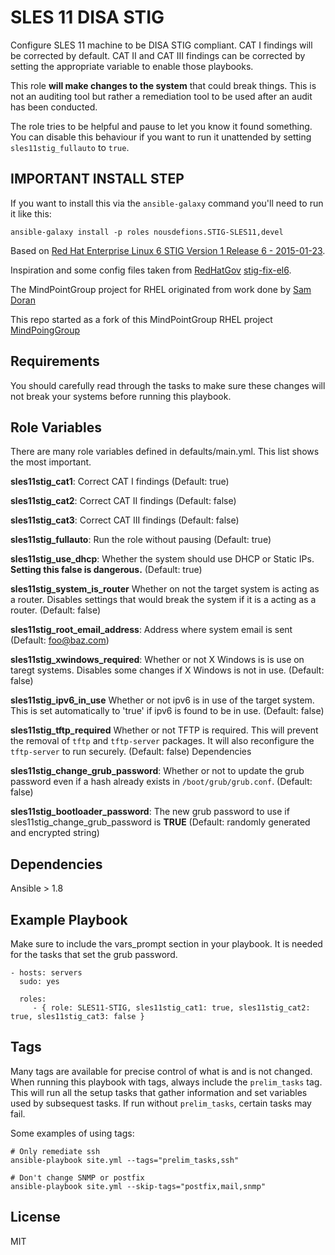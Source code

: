 SLES 11 DISA STIG
================

Configure SLES 11 machine to be DISA STIG compliant. CAT I findings will be corrected by default. CAT II and CAT III findings can be corrected by setting the appropriate variable to enable those playbooks.

This role **will make changes to the system** that could break things. This is not an auditing tool but rather a remediation tool to be used after an audit has been conducted.

The role tries to be helpful and pause to let you know it found something. You can disable this behaviour if you want to run it unattended by setting `sles11stig_fullauto` to `true`.

## IMPORTANT INSTALL STEP

If you want to install this via the `ansible-galaxy` command you'll need to run it like this: 

`ansible-galaxy install -p roles nousdefions.STIG-SLES11,devel`

Based on [Red Hat Enterprise Linux 6 STIG Version 1 Release 6 - 2015-01-23](http://iase.disa.mil/stigs/os/unix-linux/Pages/index.aspx).

Inspiration and some config files taken from [RedHatGov](https://github.com/RedHatGov) [stig-fix-el6](https://github.com/RedHatGov/stig-fix-el6).

The MindPointGroup project for RHEL originated from work done by [Sam Doran](https://github.com/samdoran/ansible-role-stig)

This repo started as a fork of this MindPointGroup RHEL project [MindPoingGroup](https://github.com/MindPointGroup/RHEL6-STIG.git)

Requirements
------------

You should carefully read through the tasks to make sure these changes will not break your systems before running this playbook.

Role Variables
--------------
There are many role variables defined in defaults/main.yml. This list shows the most important.

**sles11stig_cat1**:           Correct CAT I findings (Default: true)

**sles11stig_cat2**:           Correct CAT II findings (Default: false)

**sles11stig_cat3**:           Correct CAT III findings (Default: false)

**sles11stig_fullauto**:       Run the role without pausing (Default: true)

**sles11stig_use_dhcp**:       Whether the system should use DHCP or Static IPs. **Setting this false is dangerous.** (Default: true)

**sles11stig_system_is_router** Whether on not the target system is acting as a router. Disables settings that would break the system if it is a acting as a router. (Default: false)

**sles11stig_root_email_address**:          Address where system email is sent (Default: foo@baz.com)

**sles11stig_xwindows_required**:           Whether or not X Windows is is use on taregt systems. Disables some changes if X Windows is not in use. (Default: false)

**sles11stig_ipv6_in_use**       Whether or not ipv6 is in use of the target system. This is set automatically to 'true' if ipv6 is found to be in use. (Default: false)

**sles11stig_tftp_required**  Whether or not TFTP is required. This will prevent the removal of `tftp` and `tftp-server` packages. It will also  reconfigure the `tftp-server` to run securely. (Default: false)
Dependencies

**sles11stig_change_grub_password**: Whether or not to update the grub password even if a hash already exists in `/boot/grub/grub.conf`. (Default: false)

**sles11stig_bootloader_password**: The new grub password to use if sles11stig_change_grub_password is **TRUE** (Default: randomly generated and encrypted string)


Dependencies
------------

Ansible > 1.8

Example Playbook
-------------------------

Make sure to include the vars_prompt section in your playbook. It is needed for the tasks that set the grub password.

    - hosts: servers
      sudo: yes

      roles:
         - { role: SLES11-STIG, sles11stig_cat1: true, sles11stig_cat2: true, sles11stig_cat3: false }


Tags
----
Many tags are available for precise control of what is and is not changed. When running this playbook with tags, always include the `prelim_tasks` tag. This will run all the setup tasks that gather information and set variables used by subsequest tasks. If run without `prelim_tasks`, certain tasks may fail.

Some examples of using tags:

    # Only remediate ssh
    ansible-playbook site.yml --tags="prelim_tasks,ssh"

    # Don't change SNMP or postfix
    ansible-playbook site.yml --skip-tags="postfix,mail,snmp"


License
-------

MIT

